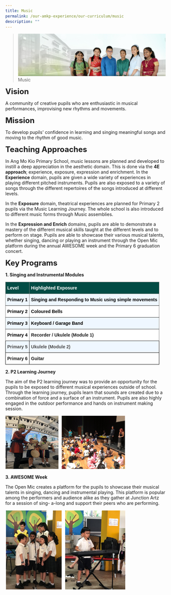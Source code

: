 ```yaml
---
title: Music
permalink: /our-amkp-experience/our-curriculum/music
description: ""
---
```

>![](/images/About%20Us/banner2-with%20bg.jpg)
>Music

**<font size="5">Vision</font>**

A community of creative pupils who are enthusiastic in musical performances, improvising new rhythms and movements.

**<font size="5">Mission</font>**

To develop pupils' confidence in learning and singing meaningful songs and moving to the rhythm of good music.

**<font size="5">Teaching Approaches</font>**

In Ang Mo Kio Primary School, music lessons are planned and developed to instill a deep appreciation in the aesthetic domain. This is done via the **4E approach**; experience, exposure, expression and enrichment.
In the **Experience** domain, pupils are given a wide variety of experiences in playing different pitched instruments. Pupils are also exposed to a variety of songs through the different repertoires of the songs introduced at different levels.

In the **Exposure** domain, theatrical experiences are planned for Primary 2 pupils via the Music Learning Journey. The whole school is also introduced to different music forms through Music assemblies.

In the **Expression and Enrich** domains, pupils are able to demonstrate a mastery of the different musical skills taught at the different levels and to perform on stage. Pupils are able to showcase their various musical talents, whether singing, dancing or playing an instrument through the Open Mic platform during the annual AWESOME week and the Primary 6 graduation concert.  

**<font size="5">Key Programs</font>**

**1. Singing and Instrumental Modules**

<style type="text/css">
.tg  {border-collapse:collapse;border-spacing:0;}
.tg td{border-color:black;border-style:solid;border-width:1px;font-family:Arial, sans-serif;font-size:14px;
  overflow:hidden;padding:10px 5px;word-break:normal;}
.tg th{border-color:black;border-style:solid;border-width:1px;font-family:Arial, sans-serif;font-size:14px;
  font-weight:normal;overflow:hidden;padding:10px 5px;word-break:normal;}
.tg .tg-1wig{font-weight:bold;text-align:left;vertical-align:top}
.tg .tg-ffcc{background-color:#EFF7FF;border-color:inherit;font-weight:bold;text-align:left;vertical-align:middle}
.tg .tg-hr0h{background-color:#EFF7FF;color:#484848;font-weight:bold;text-align:left;vertical-align:top}
.tg .tg-cpzc{background-color:#024C45;border-color:inherit;color:#FFF;font-weight:bold;text-align:left;vertical-align:middle}
.tg .tg-6uks{background-color:#EFF7FF;border-color:inherit;font-weight:bold;text-align:left;vertical-align:top}
.tg .tg-r1fi{background-color:#FFF;border-color:inherit;font-weight:bold;text-align:left;vertical-align:middle}
.tg .tg-pdeq{background-color:#FFF;border-color:inherit;font-weight:bold;text-align:left;vertical-align:top}
</style>
<table class="tg">
<thead>
  <tr>
    <th class="tg-cpzc"><span style="font-weight:bold;color:#FFF;background-color:#024C45">Level</span></th>
    <th class="tg-cpzc"><span style="font-weight:bold;color:#FFF;background-color:#024C45">Highlighted Exposure</span></th>
  </tr>
</thead>
<tbody>
  <tr>
    <td class="tg-ffcc"><span style="color:#000;background-color:#EFF7FF">Primary 1</span></td>
    <td class="tg-6uks"><span style="color:#000;background-color:#EFF7FF">Singing and Responding to Music using simple movements</span></td>
  </tr>
  <tr>
    <td class="tg-r1fi"><span style="color:#000;background-color:#FFF">Primary 2</span></td>
    <td class="tg-r1fi"><span style="color:#000;background-color:#FFF">Coloured Bells</span></td>
  </tr>
  <tr>
    <td class="tg-ffcc"><span style="color:#000;background-color:#EFF7FF">Primary 3</span></td>
    <td class="tg-ffcc"><span style="color:#000;background-color:#EFF7FF">Keyboard / Garage Band</span></td>
  </tr>
  <tr>
    <td class="tg-r1fi"><span style="color:#000;background-color:#FFF">Primary 4 </span></td>
    <td class="tg-pdeq">Recorder / Ukulele (Module 1) <span style="color:#000;background-color:#FFF"> </span></td>
  </tr>
  <tr>
    <td class="tg-hr0h">Primary 5</td>
    <td class="tg-hr0h">Ukulele (Module 2)</td>
  </tr>
  <tr>
    <td class="tg-1wig">Primary 6 </td>
    <td class="tg-1wig">Guitar</td>
  </tr>
</tbody>
</table>

**2. P2 Learning Journey**

The aim of the P2 learning journey was to provide an opportunity for the pupils to be exposed to different musical experiences outside of school. Through the learning journey, pupils learn that sounds are created due to a combination of force and a surface of an instrument. Pupils are also highly engaged in the outdoor performance and hands on instrument making session.

<img src="/images/About%20Us/music%20block%201.png"  
     style="width:75%">


**3. AWESOME Week**

The Open Mic creates a platform for the pupils to showcase their musical talents in singing, dancing and instrumental playing. This platform is popular among the performers and audience alike as they gather at Junction Artz for a session of sing- a-long and support their peers who are performing.

<img src="/images/About%20Us/music%20block%202.png"  
     style="width:75%">